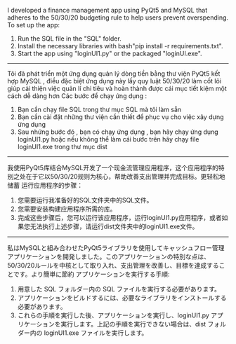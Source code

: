 I developed a finance management app using PyQt5 and MySQL that adheres to the 50/30/20 budgeting rule to help users prevent overspending.
To set up the app:
1. Run the SQL file in the "SQL" folder.
2. Install the necessary libraries with
bash"pip install -r requirements.txt".
5. Start the app using "loginUI1.py" or the packaged "loginUI.exe".
-----------------------------------------------------------------------------------------------------------------------------------------------------------------------------------------------------------------

Tôi đã phát triển một ứng dụng quản lý dòng tiền bằng thư viện PyQt5 kết hợp MySQL , điều đặc biệt ứng dụng này lấy quy luật 50/30/20 làm cốt lõi giúp cải thiện việc quản lí chi tiêu và hoàn thành được cái mục tiết kiệm một cách dễ dàng hơn
Các bước để chạy ứng dụng :
1.  Bạn cần chạy file SQL trong thư mục SQL mà tôi làm sẵn 
2.  Bạn cần cài đặt những thư viện cần thiết để phục vụ cho việc xây dựng ứng dụng 
3.  Sau nhứng bước đó , bạn có chạy ứng dụng , bạn hãy chạy ứng dụng loginUI1.py hoặc nếu không thể làm cái bước trên hãy chạy file loginUI1.exe trong thư mục dist

-----------------------------------------------------------------------------------------------------------------------------------------------------------------------------------------------------------------

我使用PyQt5库结合MySQL开发了一个现金流管理应用程序，这个应用程序的特别之处在于它以50/30/20规则为核心，帮助改善支出管理并完成目标。更轻松地储蓄
运行应用程序的步骤：
1.  您需要运行我准备好的SQL文件夹中的SQL文件。
2.  您需要安装构建应用程序所需的库。
3.  完成这些步骤后，您可以运行该应用程序，运行loginUI1.py应​​用程序，或者如果您无法执行上述步骤，请运行dist文件夹中的loginUI1.exe文件。

-----------------------------------------------------------------------------------------------------------------------------------------------------------------------------------------------------------------

私はMySQLと組み合わせたPyQt5ライブラリを使用してキャッシュフロー管理アプリケーションを開発しました。このアプリケーションの特別な点は、50/30/20ルールを中核として取り入れ、支出管理を改善し、目標を達成することです。より簡単に節約
アプリケーションを実行する手順:
1. 用意した SQL フォルダー内の SQL ファイルを実行する必要があります。
2. アプリケーションをビルドするには、必要なライブラリをインストールする必要があります。
3. これらの手順を実行した後、アプリケーションを実行し、loginUI1.py アプリケーションを実行します。上記の手順を実行できない場合は、dist フォルダー内の loginUI1.exe ファイルを実行します。

